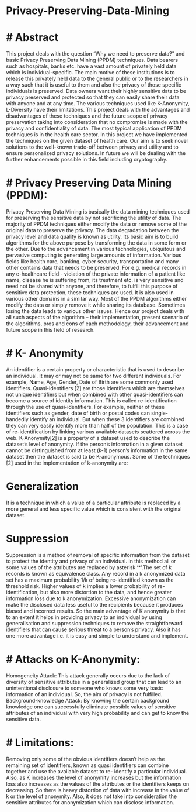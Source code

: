 # Privacy-Preserving-Data-Mining

# # Abstract
This project deals with the question “Why we need to preserve data?” and basic Privacy Preserving Data Mining (PPDM) techniques. Data bearers such as hospitals, banks etc. have a vast amount of privately held data which is individual-specific. The main motive of these institutions is to release this privately held data to the general public or to the researchers in a way such that it is useful to them and also the privacy of those specific individuals is preserved.
Data owners want their highly sensitive data to be privacy preserved and protected so that they can easily share their data with anyone and at any time. The various techniques used like K-Anonymity, L-Diversity have their limitations. This project deals with the advantages and disadvantages of these techniques and the future scope of privacy preservation taking into consideration that no compromise is made with the privacy and confidentiality of data.
The most typical application of PPDM techniques is in the health care sector. In this project we have implemented the techniques on the given dataset of health care. Our aim is to seek novel solutions to the well-known trade-off between privacy and utility and to ensure personalized privacy solutions. In future we will be dealing with the further enhancements possible in this field including cryptography.





# # Privacy Preserving Data Mining (PPDM):
Privacy Preserving Data Mining is basically the data mining techniques used for preserving the sensitive data by not sacrificing the utility of data. The majority of PPDM techniques either modify the data or remove some of the original data to preserve the privacy. The data degradation between the privacy level and data quality is known as utility. Its basic aim is to build algorithms for the above purpose by transforming the data in some form or the other.
Due to the advancement in various technologies, ubiquitous and pervasive computing is generating large amounts of information. Various fields like health care, banking, cyber security, transportation and many other contains data that needs to be preserved. For e.g. medical records in any e-healthcare field - violation of the private information of a patient like name, disease he is suffering from, its treatment etc. is very sensitive and need not be shared with anyone, and therefore, to fulfill this purpose of sensitive data protection, these techniques are used. It is also used in various other domains in a similar way. Most of the PPDM algorithms either modify the data or simply remove it while sharing its database. Sometimes losing the data leads to various other issues. Hence our project deals with all such aspects of the algorithm – their implementation, present scenario of the algorithms, pros and cons of each methodology, their advancement and future scope in this field of research.




# # K- Anonymity
An identifier is a certain property or characteristic that is used to describe an individual. It may or may not be same for two different individuals. For example, Name, Age, Gender, Date of Birth are some commonly used identifiers.
Quasi-identifiers [2] are those identifiers which are themselves not unique identifiers but when combined with other quasi-identifiers can become a source of identity information. This is called re-identification through the use of quasi-identifiers. For example, neither of these identifiers such as gender, date of birth or postal codes can single-handedly identify an individual. But when these 3 identifiers are combined they can very easily identify more than half of the population. This is a case of re-identification by linking various available datasets scattered across the web. K-Anonymity[2] is a property of a dataset used to describe the dataset’s level of anonymity. If the person’s information in a given dataset cannot be distinguished from at least (k-1) person’s information in the same dataset then the dataset is said to be K-anonymous. Some of the techniques [2] used in the implementation of k-anonymity are:

# Generalization

It is a technique in which a value of a particular attribute is replaced by a more general and less specific value which is consistent with the original dataset. 

# Suppression

Suppression is a method of removal of specific information from the dataset to protect the identity and privacy of an individual. In this method all or some values of the attributes are replaced by asterisk ‘*’.The set of k records is known as equivalence class. Any record in a k anonymized data set has a maximum probability 1/k of being re-identified known as the threshold risk. Higher values of k implies a lower probability of re-identification, but also more distortion to the data, and hence greater information loss due to k anonymization. Excessive anonymization can make the disclosed data less useful to the recipients because it produces biased and incorrect results.
So the main advantage of K anonymity is that to an extent it helps in providing privacy to an individual by using generalisation and suppression techniques to remove the straightforward identifiers that can cause serious threat to a person’s privacy. Also it has one more advantage i.e. it is easy and simple to understand and implement.


# # Attacks on K-Anonymity:

Homogeneity Attack: This attack generally occurs due to the lack of diversity of sensitive attributes in a generalized group that can lead to an unintentional disclosure to someone who knows some very basic information of an individual. So, the aim of privacy is not fulfilled.
Background-knowledge Attack: By knowing the certain background knowledge one can successfully eliminate possible values of sensitive attributes of an individual with very high probability and can get to know the sensitive data.

# # Limitations:
Removing only some of the obvious identifiers doesn’t help as the remaining set of identifiers, known as quasi identifiers can combine together and use the available dataset to re- identify a particular individual.
Also, as K increases the level of anonymity increases but the information loss also increases as the values of the attributes or the identifiers keeps on decreasing. So there is heavy distortion of data with increase in the value of k or the level of anonymity. Also, it does not take into consideration the sensitive attributes for anonymization which can disclose information.
